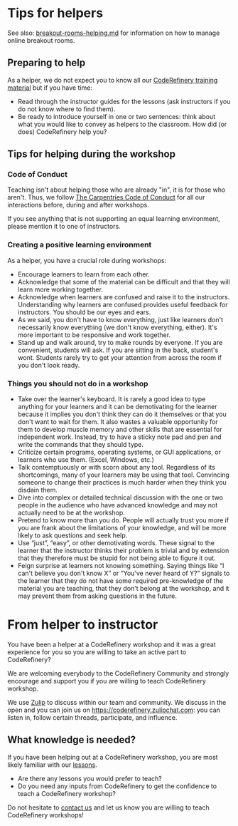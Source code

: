 # Tips for helpers

See also: [breakout-rooms-helping.md](breakout-rooms-helping.md) for
information on how to manage online breakout rooms.


## Preparing to help

As a helper, we do not expect you to know all our [CodeRefinery training material](https://coderefinery.org/lessons/) but if you have time:

- Read through the instructor guides for the lessons (ask instructors if you do
  not know where to find them).
- Be ready to introduce yourself in one or two sentences: think about what you
  would like to convey as helpers to the classroom. How did (or does)
  CodeRefinery help you?


## Tips for helping during the workshop

### Code of Conduct

Teaching isn't about helping those who are already "in", it is for those who aren't.  Thus, we follow [The Carpentries Code of Conduct](https://docs.carpentries.org/topic_folders/policies/code-of-conduct.html) for all our interactions before, during and after workshops.

If you see anything that is not supporting an equal learning environment,
please mention it to one of instructors.


### Creating a positive learning environment

As a helper, you have a crucial role during workshops:

- Encourage learners to learn from each other.
- Acknowledge that some of the material can be difficult and that they will
  learn more working together.
- Acknowledge when learners are confused and raise it to the instructors.
  Understanding why learners are confused provides useful feedback for
  instructors. You should be our eyes and ears.
- As we said, you don't have to know everything, just like learners don't
  necessarily know everything (we don't know everything, either).  It's more
  important to be responsive and work together.
- Stand up and walk around, try to make rounds by everyone.  If you are
  convenient, students will ask.  If you are sitting in the back, student's
  wont.  Students rarely try to get your attention from across the room if you
  don't look ready.


### Things you should not do in a workshop

- Take over the learner's keyboard. It is rarely a good idea to type anything
  for your learners and it can be demotivating for the learner because it
  implies you don't think they can do it themselves or that you don't want to
  wait for them. It also wastes a valuable opportunity for them to develop muscle
  memory and other skills that are essential for independent work.  Instead, try
  to have a sticky note pad and pen and write the commands that they should type.
- Criticize certain programs, operating systems, or GUI applications, or
  learners who use them. (Excel, Windows, etc.)
- Talk contemptuously or with scorn about any tool. Regardless of its
  shortcomings, many of your learners may be using that tool. Convincing
  someone to change their practices is much harder when they think you disdain
  them.
- Dive into complex or detailed technical discussion with the one or two people
  in the audience who have advanced knowledge and may not actually need to be
  at the workshop.
- Pretend to know more than you do. People will actually trust you more if you
  are frank about the limitations of your knowledge, and will be more likely to
  ask questions and seek help.
- Use “just”, “easy”, or other demotivating words. These signal to the learner
  that the instructor thinks their problem is trivial and by extension that
  they therefore must be stupid for not being able to figure it out.
- Feign surprise at learners not knowing something. Saying things like “I can't
  believe you don't know X” or “You've never heard of Y?” signals to the
  learner that they do not have some required pre-knowledge of the material you
  are teaching, that they don't belong at the workshop, and it may prevent them
  from asking questions in the future.


# From helper to instructor

You have been a helper at a CodeRefinery workshop and it was a great experience
for you so you are willing to take an active part to CodeRefinery?

We are welcoming everybody to the CodeRefinery Community and strongly encourage
and support you if you are willing to teach CodeRefinery workshop.

We use [Zulip](https://zulipchat.com/) to discuss within our team and
community. We discuss in the open and you can join us on
https://coderefinery.zulipchat.com: you can listen in, follow certain threads,
participate, and influence.


## What knowledge is needed?

If you have been helping out at a CodeRefinery workshop, you are most likely
familiar with our [lessons](https://coderefinery.org/lessons/).

- Are there any lessons you would prefer to teach?
- Do you need any inputs from CodeRefinery to get the confidence to teach a CodeRefinery workshop?

Do not hesitate to [contact us](https://coderefinery.org/contact/) and let us
know you are willing to teach CodeRefinery workshops!
